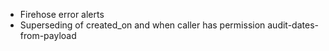 - Firehose error alerts
- Superseding of created_on and when caller has permission audit-dates-from-payload
